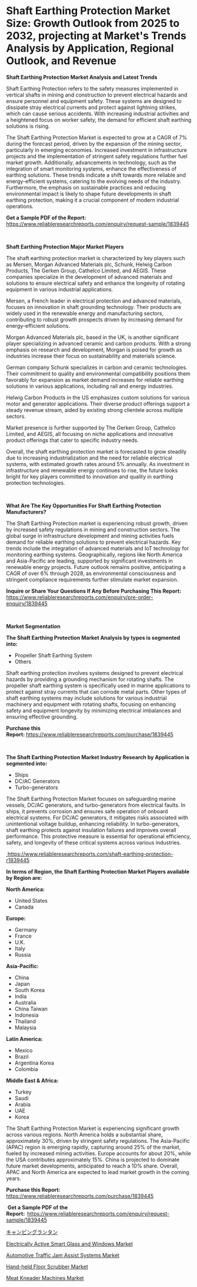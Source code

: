 <p><h1>Shaft Earthing Protection Market Size: Growth Outlook from 2025 to 2032, projecting at Market's Trends Analysis by Application, Regional Outlook, and Revenue</h1></p><p><strong>Shaft Earthing Protection Market Analysis and Latest Trends</strong></p>
<p><p>Shaft Earthing Protection refers to the safety measures implemented in vertical shafts in mining and construction to prevent electrical hazards and ensure personnel and equipment safety. These systems are designed to dissipate stray electrical currents and protect against lightning strikes, which can cause serious accidents. With increasing industrial activities and a heightened focus on worker safety, the demand for efficient shaft earthing solutions is rising.</p><p>The Shaft Earthing Protection Market is expected to grow at a CAGR of 7% during the forecast period, driven by the expansion of the mining sector, particularly in emerging economies. Increased investment in infrastructure projects and the implementation of stringent safety regulations further fuel market growth. Additionally, advancements in technology, such as the integration of smart monitoring systems, enhance the effectiveness of earthing solutions. These trends indicate a shift towards more reliable and energy-efficient systems, catering to the evolving needs of the industry. Furthermore, the emphasis on sustainable practices and reducing environmental impact is likely to shape future developments in shaft earthing protection, making it a crucial component of modern industrial operations.</p></p>
<p><strong>Get a Sample PDF of the Report:&nbsp;</strong> <a href="https://www.reliableresearchreports.com/enquiry/request-sample/1839445?utm_campaign=48&utm_medium=2&utm_source=Github&utm_content=ia&utm_term=12042025&utm_id=shaft-earthing-protection">https://www.reliableresearchreports.com/enquiry/request-sample/1839445</a></p>
<p>&nbsp;</p>
<p><strong>Shaft Earthing Protection Major Market Players</strong></p>
<p><p>The shaft earthing protection market is characterized by key players such as Mersen, Morgan Advanced Materials plc, Schunk, Helwig Carbon Products, The Gerken Group, Cathelco Limited, and AEGIS. These companies specialize in the development of advanced materials and solutions to ensure electrical safety and enhance the longevity of rotating equipment in various industrial applications.</p><p>Mersen, a French leader in electrical protection and advanced materials, focuses on innovation in shaft grounding technology. Their products are widely used in the renewable energy and manufacturing sectors, contributing to robust growth prospects driven by increasing demand for energy-efficient solutions.</p><p>Morgan Advanced Materials plc, based in the UK, is another significant player specializing in advanced ceramic and carbon products. With a strong emphasis on research and development, Morgan is poised for growth as industries increase their focus on sustainability and materials science.</p><p>German company Schunk specializes in carbon and ceramic technologies. Their commitment to quality and environmental compatibility positions them favorably for expansion as market demand increases for reliable earthing solutions in various applications, including rail and energy industries.</p><p>Helwig Carbon Products in the US emphasizes custom solutions for various motor and generator applications. Their diverse product offerings support a steady revenue stream, aided by existing strong clientele across multiple sectors.</p><p>Market presence is further supported by The Gerken Group, Cathelco Limited, and AEGIS, all focusing on niche applications and innovative product offerings that cater to specific industry needs.</p><p>Overall, the shaft earthing protection market is forecasted to grow steadily due to increasing industrialization and the need for reliable electrical systems, with estimated growth rates around 5% annually. As investment in infrastructure and renewable energy continues to rise, the future looks bright for key players committed to innovation and quality in earthing protection technologies.</p></p>
<p>&nbsp;</p>
<p><strong>What Are The Key Opportunities For Shaft Earthing Protection Manufacturers?</strong></p>
<p><p>The Shaft Earthing Protection market is experiencing robust growth, driven by increased safety regulations in mining and construction sectors. The global surge in infrastructure development and mining activities fuels demand for reliable earthing solutions to prevent electrical hazards. Key trends include the integration of advanced materials and IoT technology for monitoring earthing systems. Geographically, regions like North America and Asia-Pacific are leading, supported by significant investments in renewable energy projects. Future outlook remains positive, anticipating a CAGR of over 6% through 2028, as environmental consciousness and stringent compliance requirements further stimulate market expansion.</p></p>
<p><strong>Inquire or Share Your Questions If Any Before Purchasing This Report:</strong> <a href="https://www.reliableresearchreports.com/enquiry/pre-order-enquiry/1839445?utm_campaign=48&utm_medium=2&utm_source=Github&utm_content=ia&utm_term=12042025&utm_id=shaft-earthing-protection">https://www.reliableresearchreports.com/enquiry/pre-order-enquiry/1839445</a></p>
<p>&nbsp;</p>
<p><strong>Market Segmentation</strong></p>
<p><strong>The Shaft Earthing Protection Market Analysis by types is segmented into:</strong></p>
<p><ul><li>Propeller Shaft Earthing System</li><li>Others</li></ul></p>
<p><p>Shaft earthing protection involves systems designed to prevent electrical hazards by providing a grounding mechanism for rotating shafts. The propeller shaft earthing system is specifically used in marine applications to protect against stray currents that can corrode metal parts. Other types of shaft earthing systems may include solutions for various industrial machinery and equipment with rotating shafts, focusing on enhancing safety and equipment longevity by minimizing electrical imbalances and ensuring effective grounding.</p></p>
<p><strong>Purchase this Report:&nbsp;</strong><a href="https://www.reliableresearchreports.com/purchase/1839445?utm_campaign=48&utm_medium=2&utm_source=Github&utm_content=ia&utm_term=12042025&utm_id=shaft-earthing-protection">https://www.reliableresearchreports.com/purchase/1839445</a></p>
<p>&nbsp;</p>
<p><strong>The Shaft Earthing Protection Market Industry Research by Application is segmented into:</strong></p>
<p><ul><li>Ships</li><li>DC/AC Generators</li><li>Turbo-generators</li></ul></p>
<p><p>The Shaft Earthing Protection Market focuses on safeguarding marine vessels, DC/AC generators, and turbo-generators from electrical faults. In ships, it prevents corrosion and ensures safe operation of onboard electrical systems. For DC/AC generators, it mitigates risks associated with unintentional voltage buildup, enhancing reliability. In turbo-generators, shaft earthing protects against insulation failures and improves overall performance. This protective measure is essential for operational efficiency, safety, and longevity of these critical systems across various industries.</p></p>
<p><a href="https://www.reliableresearchreports.com/shaft-earthing-protection-r1839445?utm_campaign=48&utm_medium=2&utm_source=Github&utm_content=ia&utm_term=12042025&utm_id=shaft-earthing-protection">&nbsp;https://www.reliableresearchreports.com/shaft-earthing-protection-r1839445</a></p>
<p><strong>In terms of Region, the Shaft Earthing Protection Market Players available by Region are:</strong></p>
<p>
    <p> <strong> North America: </strong>
        <ul>
            <li>United States</li>
            <li>Canada</li>
        </ul>
        </p> 
    <p> <strong> Europe: </strong>
        <ul>
            <li>Germany</li>
            <li>France</li>
            <li>U.K.</li>
            <li>Italy</li>
            <li>Russia</li>
        </ul>
        </p> 
    <p> <strong> Asia-Pacific: </strong>
        <ul>
            <li>China</li>
            <li>Japan</li>
            <li>South Korea</li>
            <li>India</li>
            <li>Australia</li>
            <li>China Taiwan</li>
            <li>Indonesia</li>
            <li>Thailand</li>
            <li>Malaysia</li>
        </ul>
        </p> 
    <p> <strong> Latin America: </strong>
        <ul>
            <li>Mexico</li>
            <li>Brazil</li>
            <li>Argentina Korea</li>
            <li>Colombia</li>
        </ul>
        </p> 
    <p> <strong> Middle East & Africa: </strong>
        <ul>
            <li>Turkey</li>
            <li>Saudi</li>
            <li>Arabia</li>
            <li>UAE</li>
            <li>Korea</li>
        </ul>
    </p>
    </p>
<p><p>The Shaft Earthing Protection Market is experiencing significant growth across various regions. North America holds a substantial share, approximately 30%, driven by stringent safety regulations. The Asia-Pacific (APAC) region is emerging rapidly, capturing around 25% of the market, fueled by increased mining activities. Europe accounts for about 20%, while the USA contributes approximately 15%. China is projected to dominate future market developments, anticipated to reach a 10% share. Overall, APAC and North America are expected to lead market growth in the coming years.</p></p>
<p><strong>Purchase this Report: </strong><a href="https://www.reliableresearchreports.com/purchase/1839445?utm_campaign=48&utm_medium=2&utm_source=Github&utm_content=ia&utm_term=12042025&utm_id=shaft-earthing-protection">https://www.reliableresearchreports.com/purchase/1839445</a></p>
<p>&nbsp;<strong>Get a Sample PDF of the Report:&nbsp;&nbsp;</strong><a href="https://www.reliableresearchreports.com/enquiry/request-sample/1839445?utm_campaign=48&utm_medium=2&utm_source=Github&utm_content=ia&utm_term=12042025&utm_id=shaft-earthing-protection">https://www.reliableresearchreports.com/enquiry/request-sample/1839445</a></p>
<p><strong></strong></p>
<p><p><a href="https://github.com/lababdou/Market-Research-Report-List-7/blob/main/318106254943.md?utm_campaign=48&utm_medium=2&utm_source=Github&utm_content=ia&utm_term=12042025&utm_id=shaft-earthing-protection">キャンピングランタン</a></p><p><a href="https://github.com/makzzochil/Market-Research-Report-List-1/blob/main/electrically-active-smart-glass-and-windows-market.md?utm_campaign=48&utm_medium=2&utm_source=Github&utm_content=ia&utm_term=12042025&utm_id=shaft-earthing-protection">Electrically Active Smart Glass and Windows Market</a></p><p><a href="https://github.com/mronmizoe/Market-Research-Report-List-1/blob/main/automotive-traffic-jam-assist-systems-market.md?utm_campaign=48&utm_medium=2&utm_source=Github&utm_content=ia&utm_term=12042025&utm_id=shaft-earthing-protection">Automotive Traffic Jam Assist Systems Market</a></p><p><a href="https://github.com/hayasiorover/Market-Research-Report-List-1/blob/main/hand-held-floor-scrubber-market.md?utm_campaign=48&utm_medium=2&utm_source=Github&utm_content=ia&utm_term=12042025&utm_id=shaft-earthing-protection">Hand-held Floor Scrubber Market</a></p><p><a href="https://github.com/gitfwelday/Market-Research-Report-List-1/blob/main/meat-kneader-machines-market.md?utm_campaign=48&utm_medium=2&utm_source=Github&utm_content=ia&utm_term=12042025&utm_id=shaft-earthing-protection">Meat Kneader Machines Market</a></p></p>